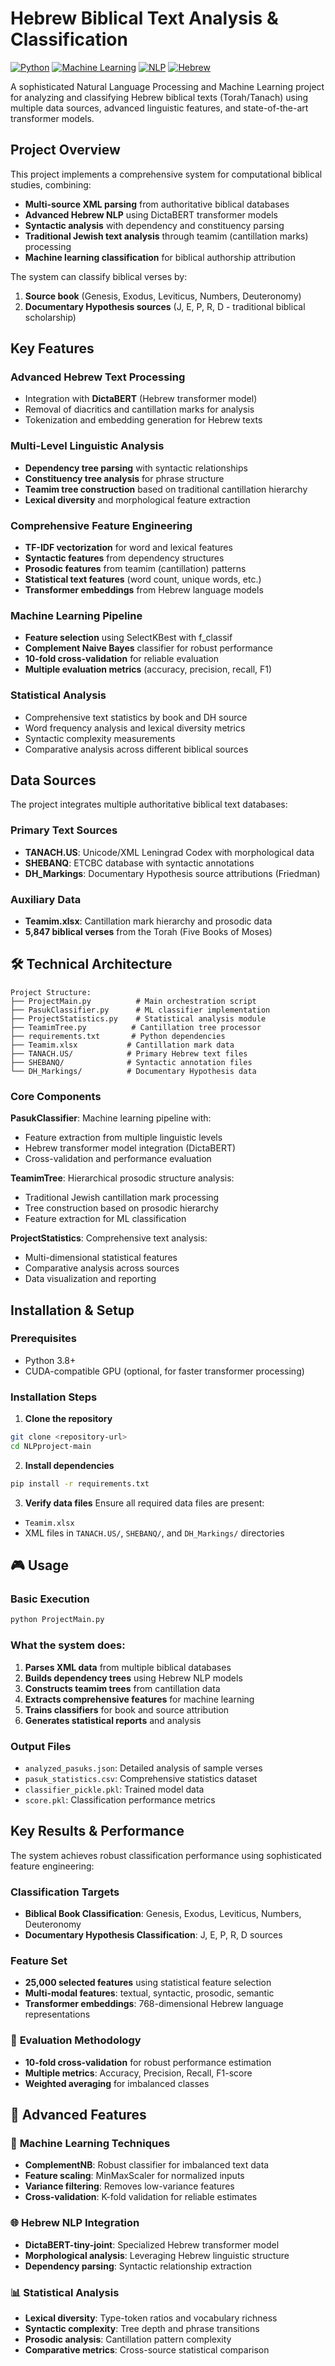 # Hebrew Biblical Text Analysis & Classification 

[![Python](https://img.shields.io/badge/python-3.8+-blue.svg)](https://www.python.org/downloads/)
[![Machine Learning](https://img.shields.io/badge/ML-scikit--learn-orange.svg)](https://scikit-learn.org/)
[![NLP](https://img.shields.io/badge/NLP-transformers-green.svg)](https://huggingface.co/transformers/)
[![Hebrew](https://img.shields.io/badge/Language-Hebrew-purple.svg)]()

A sophisticated Natural Language Processing and Machine Learning project for analyzing and classifying Hebrew biblical texts (Torah/Tanach) using multiple data sources, advanced linguistic features, and state-of-the-art transformer models.

##  Project Overview

This project implements a comprehensive system for computational biblical studies, combining:

- **Multi-source XML parsing** from authoritative biblical databases
- **Advanced Hebrew NLP** using DictaBERT transformer models
- **Syntactic analysis** with dependency and constituency parsing
- **Traditional Jewish text analysis** through teamim (cantillation marks) processing
- **Machine learning classification** for biblical authorship attribution

The system can classify biblical verses by:

1. **Source book** (Genesis, Exodus, Leviticus, Numbers, Deuteronomy)
2. **Documentary Hypothesis sources** (J, E, P, R, D - traditional biblical scholarship)

##  Key Features

###  **Advanced Hebrew Text Processing**

- Integration with **DictaBERT** (Hebrew transformer model)
- Removal of diacritics and cantillation marks for analysis
- Tokenization and embedding generation for Hebrew texts

###  **Multi-Level Linguistic Analysis**

- **Dependency tree parsing** with syntactic relationships
- **Constituency tree analysis** for phrase structure
- **Teamim tree construction** based on traditional cantillation hierarchy
- **Lexical diversity** and morphological feature extraction

###  **Comprehensive Feature Engineering**

- **TF-IDF vectorization** for word and lexical features
- **Syntactic features** from dependency structures
- **Prosodic features** from teamim (cantillation) patterns
- **Statistical text features** (word count, unique words, etc.)
- **Transformer embeddings** from Hebrew language models

###  **Machine Learning Pipeline**

- **Feature selection** using SelectKBest with f_classif
- **Complement Naive Bayes** classifier for robust performance
- **10-fold cross-validation** for reliable evaluation
- **Multiple evaluation metrics** (accuracy, precision, recall, F1)

###  **Statistical Analysis**

- Comprehensive text statistics by book and DH source
- Word frequency analysis and lexical diversity metrics
- Syntactic complexity measurements
- Comparative analysis across different biblical sources

##  Data Sources

The project integrates multiple authoritative biblical text databases:

###  **Primary Text Sources**

- **TANACH.US**: Unicode/XML Leningrad Codex with morphological data
- **SHEBANQ**: ETCBC database with syntactic annotations
- **DH_Markings**: Documentary Hypothesis source attributions (Friedman)

###  **Auxiliary Data**

- **Teamim.xlsx**: Cantillation mark hierarchy and prosodic data
- **5,847 biblical verses** from the Torah (Five Books of Moses)

## 🛠 Technical Architecture

```
Project Structure:
├── ProjectMain.py          # Main orchestration script
├── PasukClassifier.py      # ML classifier implementation
├── ProjectStatistics.py    # Statistical analysis module
├── TeamimTree.py          # Cantillation tree processor
├── requirements.txt       # Python dependencies
├── Teamim.xlsx           # Cantillation mark data
├── TANACH.US/            # Primary Hebrew text files
├── SHEBANQ/              # Syntactic annotation files
└── DH_Markings/          # Documentary Hypothesis data
```

###  **Core Components**

**PasukClassifier**: Machine learning pipeline with:

- Feature extraction from multiple linguistic levels
- Hebrew transformer model integration (DictaBERT)
- Cross-validation and performance evaluation

**TeamimTree**: Hierarchical prosodic structure analysis:

- Traditional Jewish cantillation mark processing
- Tree construction based on prosodic hierarchy
- Feature extraction for ML classification

**ProjectStatistics**: Comprehensive text analysis:

- Multi-dimensional statistical features
- Comparative analysis across sources
- Data visualization and reporting

##  Installation & Setup

### Prerequisites

- Python 3.8+
- CUDA-compatible GPU (optional, for faster transformer processing)

### Installation Steps

1. **Clone the repository**

```bash
git clone <repository-url>
cd NLPproject-main
```

2. **Install dependencies**

```bash
pip install -r requirements.txt
```

3. **Verify data files**
   Ensure all required data files are present:

- `Teamim.xlsx`
- XML files in `TANACH.US/`, `SHEBANQ/`, and `DH_Markings/` directories

## 🎮 Usage

### Basic Execution

```bash
python ProjectMain.py
```

### What the system does:

1. **Parses XML data** from multiple biblical databases
2. **Builds dependency trees** using Hebrew NLP models
3. **Constructs teamim trees** from cantillation data
4. **Extracts comprehensive features** for machine learning
5. **Trains classifiers** for book and source attribution
6. **Generates statistical reports** and analysis

### Output Files

- `analyzed_pasuks.json`: Detailed analysis of sample verses
- `pasuk_statistics.csv`: Comprehensive statistics dataset
- `classifier_pickle.pkl`: Trained model data
- `score.pkl`: Classification performance metrics

##  Key Results & Performance

The system achieves robust classification performance using sophisticated feature engineering:

###  **Classification Targets**

- **Biblical Book Classification**: Genesis, Exodus, Leviticus, Numbers, Deuteronomy
- **Documentary Hypothesis Classification**: J, E, P, R, D sources

###  **Feature Set**

- **25,000 selected features** using statistical feature selection
- **Multi-modal features**: textual, syntactic, prosodic, semantic
- **Transformer embeddings**: 768-dimensional Hebrew language representations

### 🔬 **Evaluation Methodology**

- **10-fold cross-validation** for robust performance estimation
- **Multiple metrics**: Accuracy, Precision, Recall, F1-score
- **Weighted averaging** for imbalanced classes

## 🔧 Advanced Features

### 🤖 **Machine Learning Techniques**

- **ComplementNB**: Robust classifier for imbalanced text data
- **Feature scaling**: MinMaxScaler for normalized inputs
- **Variance filtering**: Removes low-variance features
- **Cross-validation**: K-fold validation for reliable estimates

### 🌐 **Hebrew NLP Integration**

- **DictaBERT-tiny-joint**: Specialized Hebrew transformer model
- **Morphological analysis**: Leveraging Hebrew linguistic structure
- **Dependency parsing**: Syntactic relationship extraction

### 📊 **Statistical Analysis**

- **Lexical diversity**: Type-token ratios and vocabulary richness
- **Syntactic complexity**: Tree depth and phrase transitions
- **Prosodic analysis**: Cantillation pattern complexity
- **Comparative metrics**: Cross-source statistical comparison

#
